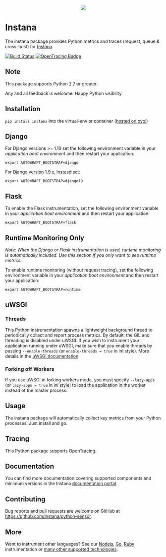 <div align="center">
<img src="https://disznc.s3.amazonaws.com/Python-1-2017-06-29-at-22.34.00.png"/>
</div>

# Instana

The instana package provides Python metrics and traces (request, queue & cross-host) for [Instana](https://www.instana.com/).

[![Build Status](https://travis-ci.org/instana/python-sensor.svg?branch=master)](https://travis-ci.org/instana/python-sensor)
[![OpenTracing Badge](https://img.shields.io/badge/OpenTracing-enabled-blue.svg)](http://opentracing.io)

## Note

This package supports Python 2.7 or greater.

Any and all feedback is welcome.  Happy Python visibility.

## Installation

`pip install instana` into the virtual-env or container ([hosted on pypi](https://pypi.python.org/pypi/instana))

## Django

For Django versions >= 1.10 set the following environment variable in your _application boot environment_ and then restart your application:

  `export AUTOWRAPT_BOOTSTRAP=django`

For Django version 1.9.x, instead set:

  `export AUTOWRAPT_BOOTSTRAP=django19`

## Flask

To enable the Flask instrumentation, set the following environment variable in your _application boot environment_ and then restart your application:

  `export AUTOWRAPT_BOOTSTRAP=flask`

## Runtime Monitoring Only

_Note: When the Django or Flask instrumentation is used, runtime monitoring is automatically included.  Use this section if you only want to see runtime metrics._

To enable runtime monitoring (without request tracing), set the following environment variable in your _application boot environment_ and then restart your application:

  `export AUTOWRAPT_BOOTSTRAP=runtime`
  
## uWSGI

### Threads

This Python instrumentation spawns a lightweight background thread to periodically collect and report process metrics.  By default, the GIL and threading is disabled under uWSGI.  If you wish to instrument your application running under uWSGI, make sure that you enable threads by passing `--enable-threads`  (or `enable-threads = true` in ini style).  More details in the [uWSGI documentation](https://uwsgi-docs.readthedocs.io/en/latest/WSGIquickstart.html#a-note-on-python-threads).

### Forking off Workers

If you use uWSGI in forking workers mode, you must specify `--lazy-apps` (or `lazy-apps = true` in ini style) to load the application in the worker instead of the master process.

## Usage

The instana package will automatically collect key metrics from your Python processes.  Just install and go.

## Tracing

This Python package supports [OpenTracing](http://opentracing.io/).

## Documentation

You can find more documentation covering supported components and minimum versions in the Instana [documentation portal](https://docs.instana.io/ecosystem/python/).

## Contributing

Bug reports and pull requests are welcome on GitHub at https://github.com/instana/python-sensor.

## More

Want to instrument other languages?  See our [Nodejs](https://github.com/instana/nodejs-sensor), [Go](https://github.com/instana/golang-sensor), [Ruby](https://github.com/instana/ruby-sensor) instrumentation or [many other supported technologies](https://www.instana.com/supported-technologies/).
